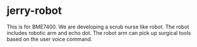 # jerry-robot
This is for BME7400. We are developing a scrub nurse like robot. The robot includes robotic arm and echo dot. The robot arm can pick up
surgical tools based on the user voice command.
